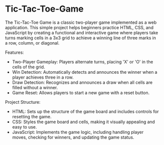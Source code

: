 # Tic-Tac-Toe-Game
The Tic-Tac-Toe Game is a classic two-player game implemented as a web application. This simple project helps beginners practice HTML, CSS, and JavaScript by creating a functional and interactive game where players take turns marking cells in a 3x3 grid to achieve a winning line of three marks in a row, column, or diagonal.

Features:

* Two-Player Gameplay: Players alternate turns, placing 'X' or 'O' in the cells of the grid.
* Win Detection: Automatically detects and announces the winner when a player achieves three in a row.
* Draw Detection: Recognizes and announces a draw when all cells are filled without a winner.
* Game Reset: Allows players to start a new game with a reset button.

Project Structure:

* HTML: Sets up the structure of the game board and includes controls for resetting the game.
* CSS: Styles the game board and cells, making it visually appealing and easy to use.
* JavaScript: Implements the game logic, including handling player moves, checking for winners, and updating the game status.
